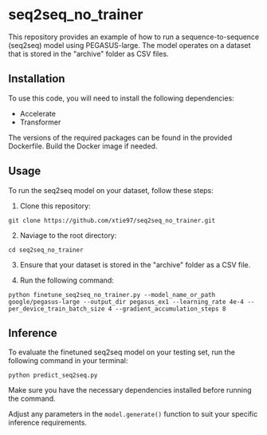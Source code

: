 # seq2seq_no_trainer 

This repository provides an example of how to run a sequence-to-sequence (seq2seq) model using PEGASUS-large. The model operates on a dataset that is stored in the "archive" folder as CSV files.

## Installation

To use this code, you will need to install the following dependencies:

- Accelerate
- Transformer

The versions of the required packages can be found in the provided Dockerfile. Build the Docker image if needed.

## Usage
To run the seq2seq model on your dataset, follow these steps:

1. Clone this repository: 

```shell
git clone https://github.com/xtie97/seq2seq_no_trainer.git
```

2. Naviage to the root directory:
```shell
cd seq2seq_no_trainer
```

3. Ensure that your dataset is stored in the "archive" folder as a CSV file.

4. Run the following command:
```shell
python finetune_seq2seq_no_trainer.py --model_name_or_path google/pegasus-large --output_dir pegasus_ex1 --learning_rate 4e-4 --per_device_train_batch_size 4 --gradient_accumulation_steps 8
```

## Inference
To evaluate the finetuned seq2seq model on your testing set, run the following command in your terminal:
```shell
python predict_seq2seq.py
```

Make sure you have the necessary dependencies installed before running the command.

Adjust any parameters in the  `model.generate()` function to suit your specific inference requirements. 
